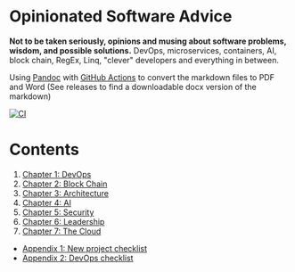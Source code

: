 # Opinionated Software Advice
**Not to be taken seriously, opinions and musing about software problems, wisdom, and possible solutions.** DevOps, microservices, containers, AI, block chain, RegEx, Linq, "clever" developers and everything in between. 

Using [Pandoc](https://pandoc.org/MANUAL.html) with [GitHub Actions](https://github.com/pandoc/pandoc-action-example) to convert the markdown files to PDF and Word (See releases to find a downloadable docx version of the markdown)

[![CI](https://github.com/samsmithnz/SoftwareAdvice/actions/workflows/pipeline.yml/badge.svg)](https://github.com/samsmithnz/SoftwareAdvice/actions/workflows/pipeline.yml)

# Contents
1. [Chapter 1: DevOps](01-Chapter1-DevOps.md)
2. [Chapter 2: Block Chain](02-Chapter2-BlockChain.md)
3. [Chapter 3: Architecture](03-Chapter3-Architecture.md)
4. [Chapter 4: AI](04-Chapter4-AI.md)
5. [Chapter 5: Security](05-Chapter5-Security.md)
6. [Chapter 6: Leadership](06-Chapter6-Leadership.md)
7. [Chapter 7: The Cloud](07-Chapter7-TheCloud.md)

- [Appendix 1: New project checklist](98-Appendix-ProjectStartupList.md)
- [Appendix 2: DevOps checklist](99-Appendix-DevOpsStartUpList.md)
